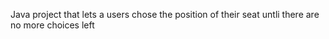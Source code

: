 Java project that lets a users chose the position of their seat untli there are no more choices left
